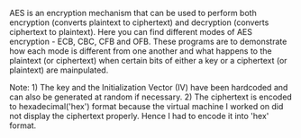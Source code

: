 AES is an encryption mechanism that can be used to perform both encryption (converts plaintext to ciphertext) and decryption (converts ciphertext to plaintext). Here you can find different modes of AES encryption - ECB, CBC, CFB and OFB. 
These programs are to demonstrate how each mode is different from one another and what happens to the plaintext (or ciphertext) when certain bits of either a key or a ciphertext (or plaintext) are mainpulated.

Note: 1) The key and the Initialization Vector (IV) have been hardcoded and can also be generated at random if necessary. 
2) The ciphertext is encoded to hexadecimal('hex') format because the virtual machine I worked on did not display the ciphertext properly. Hence I had to encode it into 'hex' format.
